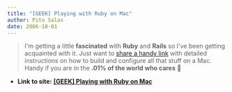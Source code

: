 ```yaml
---
title: "[GEEK] Playing with Ruby on Mac"
author: Pito Salas
date: 2006-10-01
---
```



>
> I'm getting a little **fascinated** with **Ruby** and **Rails** so I've been
> getting acquainted with it. Just want to [share a handy
> link](<http://hivelogic.com/articles/2005/12/01/ruby_rails_lighttpd_mysql_tiger>)
> with detailed instructions on how to build and configure all that stuff on a
> Mac. Handy if you are in the **.01% of the world who cares** 🙂


* **Link to site:** **[[GEEK] Playing with Ruby on Mac](None)**
